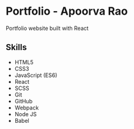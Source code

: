 # Portfolio - Apoorva Rao
Portfolio website built with React

## Skills
* HTML5
* CSS3
* JavaScript (ES6)
* React
* SCSS
* Git
* GitHub
* Webpack
* Node JS
* Babel

